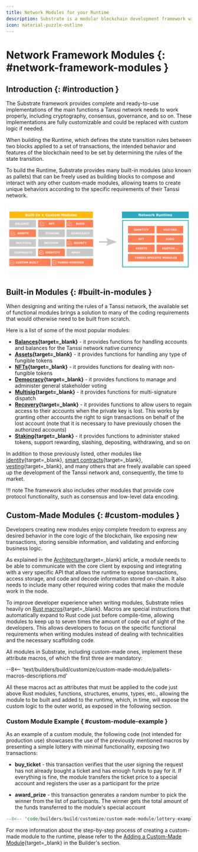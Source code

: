 ```yaml
---
title: Network Modules for your Runtime
description: Substrate is a modular blockchain development framework with an extensive set of ready-to-use components to bundle with custom logic into the network Runtime.
icon: material-puzzle-outline
---
```


# Network Framework Modules {: #network-framework-modules }

## Introduction {: #introduction }

The Substrate framework provides complete and ready-to-use implementations of the main functions a Tanssi network needs to work properly, including cryptography, consensus, governance, and so on. These implementations are fully customizable and could be replaced with custom logic if needed.

When building the Runtime, which defines the state transition rules between two blocks applied to a set of transactions, the intended behavior and features of the blockchain need to be set by determining the rules of the state transition.

To build the Runtime, Substrate provides many built-in modules (also known as pallets) that can be freely used as building blocks to compose and interact with any other custom-made modules, allowing teams to create unique behaviors according to the specific requirements of their Tanssi network.

![Built-in modules](/images/learn/framework/modules/modules-1.webp)

## Built-in Modules {: #built-in-modules }

When designing and writing the rules of a Tanssi network, the available set of functional modules brings a solution to many of the coding requirements that would otherwise need to be built from scratch.

Here is a list of some of the most popular modules:

- **[Balances](https://paritytech.github.io/substrate/master/pallet_balances/index.html){target=\_blank}** - it provides functions for handling accounts and balances for the Tanssi network native currency
- **[Assets](https://paritytech.github.io/substrate/master/pallet_assets/index.html){target=\_blank}** - it provides functions for handling any type of fungible tokens
- **[NFTs](https://paritytech.github.io/substrate/master/pallet_nfts/index.html){target=\_blank}** - it provides functions for dealing with non-fungible tokens
- **[Democracy](https://paritytech.github.io/substrate/master/pallet_democracy/index.html){target=\_blank}** - it provides functions to manage and administer general stakeholder voting
- **[Multisig](https://paritytech.github.io/substrate/master/pallet_multisig/index.html){target=\_blank}** - it provides functions for multi-signature dispatch
- **[Recovery](https://paritytech.github.io/substrate/master/pallet_recovery/index.html){target=\_blank}** - it provides functions to allow users to regain access to their accounts when the private key is lost. This works by granting other accounts the right to sign transactions on behalf of the lost account (note that it is necessary to have previously chosen the authorized accounts)
- **[Staking](https://paritytech.github.io/substrate/master/pallet_staking/index.html){target=\_blank}** - it provides functions to administer staked tokens, support rewarding, slashing, depositing, withdrawing, and so on

In addition to those previously listed, other modules like [identity](https://paritytech.github.io/substrate/master/pallet_identity/index.html){target=\_blank}, [smart contracts](https://paritytech.github.io/substrate/master/pallet_contracts/index.html){target=\_blank}, [vesting](https://paritytech.github.io/substrate/master/pallet_vesting/index.html){target=\_blank}, and many others that are freely available can speed up the development of the Tanssi network and, consequently, the time to market.

!!! note
    The framework also includes other modules that provide core protocol functionality, such as consensus and low-level data encoding.

## Custom-Made Modules {: #custom-modules }

Developers creating new modules enjoy complete freedom to express any desired behavior in the core logic of the blockchain, like exposing new transactions, storing sensible information, and validating and enforcing business logic.

As explained in the [Architecture](/learn/framework/architecture/#client-runtime-communication){target=\_blank} article, a module needs to be able to communicate with the core client by exposing and integrating with a very specific API that allows the runtime to expose transactions, access storage, and code and decode information stored on-chain. It also needs to include many other required wiring codes that make the module work in the node.

To improve developer experience when writing modules, Substrate relies heavily on [Rust macros](https://doc.rust-lang.org/book/ch19-06-macros.html){target=\_blank}. Macros are special instructions that automatically expand to Rust code just before compile-time, allowing modules to keep up to seven times the amount of code out of sight of the developers. This allows developers to focus on the specific functional requirements when writing modules instead of dealing with technicalities and the necessary scaffolding code.

All modules in Substrate, including custom-made ones, implement these attribute macros, of which the first three are mandatory:

--8<-- 'text/builders/build/customize/custom-made-module/pallets-macros-descriptions.md'

All these macros act as attributes that must be applied to the code just above Rust modules, functions, structures, enums, types, etc., allowing the module to be built and added to the runtime, which, in time, will expose the custom logic to the outer world, as exposed in the following section.

### Custom Module Example { #custom-module-example }

As an example of a custom module, the following code (not intended for production use) showcases the use of the previously mentioned macros by presenting a simple lottery with minimal functionality, exposing two transactions:

- **buy_ticket** - this transaction verifies that the user signing the request has not already bought a ticket and has enough funds to pay for it. If everything is fine, the module transfers the ticket price to a special account and registers the user as a participant for the prize

- **award_prize** - this transaction generates a random number to pick the winner from the list of participants. The winner gets the total amount of the funds transferred to the module's special account

```rust
--8<-- 'code/builders/build/customize/custom-made-module/lottery-example.rs'
```

For more information about the step-by-step process of creating a custom-made module to the runtime, please refer to the [Adding a Custom-Made Module](/builders/build/customize/adding-custom-made-module/){target=\_blank} in the Builder's section.
